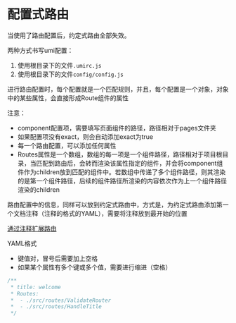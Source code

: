 # 配置式路由

当使用了路由配置后，约定式路由全部失效。

两种方式书写umi配置：

1. 使用根目录下的文件```.umirc.js```
2. 使用根目录下的文件```config/config.js```

进行路由配置时，每个配置就是一个匹配规则，并且，每个配置是一个对象，对象中的某些属性，会直接形成Route组件的属性

注意：

- component配置项，需要填写页面组件的路径，路径相对于pages文件夹
- 如果配置项没有exact，则会自动添加exact为true
- 每一个路由配置，可以添加任何属性
- Routes属性是一个数组，数组的每一项是一个组件路径，路径相对于项目根目录，当匹配到路由后，会转而渲染该属性指定的组件，并会将component组件作为children放到匹配的组件中。若数组中传递了多个组件路径，则其渲染的是第一个组件路径，后续的组件路径所渲染的内容依次作为上一个组件路径渲染的children

路由配置中的信息，同样可以放到约定式路由中，方式是，为约定式路由添加第一个文档注释（注释的格式的YAML），需要将注释放到最开始的位置

[通过注释扩展路由](https://v2.umijs.org/zh/guide/router.html#%E9%80%9A%E8%BF%87%E6%B3%A8%E9%87%8A%E6%89%A9%E5%B1%95%E8%B7%AF%E7%94%B1)

YAML格式
- 键值对，冒号后需要加上空格
- 如果某个属性有多个键或多个值，需要进行缩进（空格）

```js
/**
 * title: welcome
 * Routes:
 *  - ./src/routes/ValidateRouter
 *  - ./src/routes/HandleTitle
 */
```

